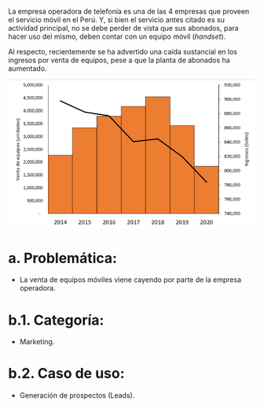 La empresa operadora de telefonía es una de las 4 empresas que proveen el servicio móvil en el Perú. Y, si bien el servicio antes citado es su actividad principal, no se debe perder de vista que sus abonados, para hacer uso del mismo, deben contar con un equipo móvil (*handset*).

Al respecto, recientemente se ha advertido una caída sustancial en los ingresos por venta de equipos, pese a que la planta de abonados ha aumentado.

<p align="center">
  <img src="Imagenes/Grafico_VentasIngresos.png" alt="Grafico JPF">
</p>

# a. Problemática:
  * La venta de equipos móviles viene cayendo por parte de la empresa operadora.

# b.1. Categoría:
  * Marketing.

# b.2. Caso de uso:
  * Generación de prospectos (Leads).